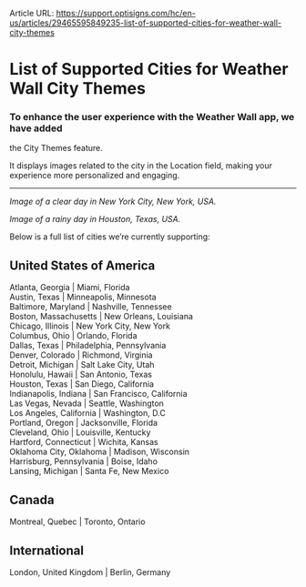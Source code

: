 Article URL: https://support.optisigns.com/hc/en-us/articles/29465595849235-list-of-supported-cities-for-weather-wall-city-themes

# List of Supported Cities for Weather Wall City Themes

### To enhance the user experience with the Weather Wall app, we have added
the City Themes feature.

It displays images related to the city in the Location field, making your
experience more personalized and engaging.

****

_Image of a clear day in New York City, New York, USA._

_Image of a rainy day in Houston, Texas, USA._

Below is a full list of cities we’re currently supporting:

**United States of America**  
---  
Atlanta, Georgia |  Miami, Florida  
Austin, Texas |  Minneapolis, Minnesota  
Baltimore, Maryland |  Nashville, Tennessee  
Boston, Massachusetts |  New Orleans, Louisiana  
Chicago, Illinois |  New York City, New York  
Columbus, Ohio |  Orlando, Florida  
Dallas, Texas |  Philadelphia, Pennsylvania  
Denver, Colorado |  Richmond, Virginia  
Detroit, Michigan |  Salt Lake City, Utah  
Honolulu, Hawaii |  San Antonio, Texas  
Houston, Texas |  San Diego, California  
Indianapolis, Indiana |  San Francisco, California  
Las Vegas, Nevada |  Seattle, Washington  
Los Angeles, California |  Washington, D.C  
Portland, Oregon |  Jacksonville, Florida  
Cleveland, Ohio |  Louisville, Kentucky  
Hartford, Connecticut |  Wichita, Kansas  
Oklahoma City, Oklahoma |  Madison, Wisconsin  
Harrisburg, Pennsylvania |  Boise, Idaho  
Lansing, Michigan |  Santa Fe, New Mexico  
  
**Canada**  
---  
Montreal, Quebec |  Toronto, Ontario  
  
**International**  
---  
London, United Kingdom |  Berlin, Germany


